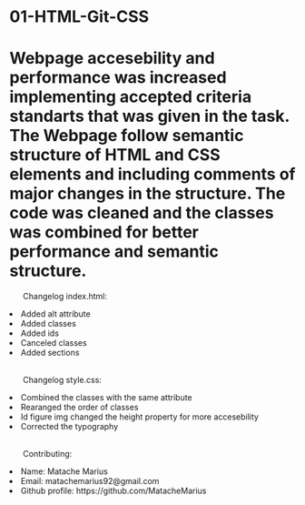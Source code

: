 # 01-HTML-Git-CSS
<h1>Webpage accesebility and performance was increased implementing accepted criteria standarts that was given in the task. The Webpage follow semantic structure of HTML and CSS elements and including comments of major changes in the structure. The code was cleaned and the classes was combined for better performance and semantic structure.</h1>

<ul>Changelog index.html:</ul>
<li>Added alt attribute </li>
<li>Added classes</li>
<li>Added ids</h1>
<li>Canceled classes</li>
<li>Added sections</li>
<br>

<ul>Changelog style.css:</ul>
<li>Combined the classes with the same attribute</li>
<li>Rearanged the order of classes</li>
<li>Id figure img changed the height property for more accesebility</li>
<li>Corrected the typography</li>
<br>


<ul>Contributing:</ul>
<li>Name: Matache Marius</li>
<li>Email: matachemarius92@gmail.com</li>
<li>Github profile: https://github.com/MatacheMarius</li>
